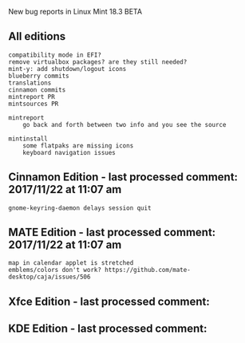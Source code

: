 New bug reports in Linux Mint 18.3 BETA

All editions
------------
	compatibility mode in EFI?
	remove virtualbox packages? are they still needed?
	mint-y: add shutdown/logout icons
	blueberry commits
	translations
	cinnamon commits
	mintreport PR
	mintsources PR

	mintreport
		go back and forth between two info and you see the source

	mintinstall
		some flatpaks are missing icons
		keyboard navigation issues

Cinnamon Edition - last processed comment: 2017/11/22 at 11:07 am
----------------------------------------------------------------
	gnome-keyring-daemon delays session quit

MATE Edition - last processed comment: 2017/11/22 at 11:07 am
------------------------------------------------------------
	map in calendar applet is stretched
	emblems/colors don't work? https://github.com/mate-desktop/caja/issues/506

Xfce Edition - last processed comment:
------------------------------------------

KDE Edition - last processed comment:
-----------------------------------------

